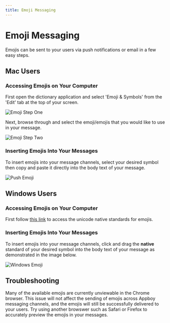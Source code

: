 ```yaml
---
title: Emoji Messaging
---
```

# Emoji Messaging

Emojis can be sent to your users via push notifications or email in a few easy steps.

## Mac Users

### Accessing Emojis on Your Computer

First open the dictionary application and select 'Emoji & Symbols' from the 'Edit' tab at the top of your screen.

![Emoji Step One][1]

Next, browse through and select the emoji/emojis that you would like to use in your message.

![Emoji Step Two][2]

### Inserting Emojis Into Your Messages

To insert emojis into your message channels, select your desired symbol then copy and paste it directly into the body text of your message.

![Push Emoji][3]

## Windows Users

### Accessing Emojis on Your Computer

First follow [this link][9] to access the unicode native standards for emojis.

### Inserting Emojis Into Your Messages

To insert emojis into your message channels, click and drag the __native__ standard of your desired symbol into the body text of your message as demonstrated in the image below.

![Windows Emoji][10]

## Troubleshooting

Many of the available emojis are currently unviewable in the Chrome browser. This issue will not affect the sending of emojis across Appboy messaging channels, and the emojis will still be successfully delivered to your users. Try using another browswer such as Safari or Firefox to accurately preview the emojis in your messages.

[1]: /assets/img/accessing_emoji_1.png
[2]: /assets/img/accessing_emoji_2.png
[3]: /assets/img/push_emoji.png
[9]: http://apps.timwhitlock.info/emoji/tables/unicode
[10]: /assets/img/emoji_windows.png
